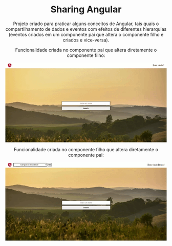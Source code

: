 <h1 align="center">Sharing Angular</h1>

<p align="center">Projeto criado para praticar alguns conceitos de Angular, tais quais o compartilhamento de dados e eventos com efeitos de diferentes hierarquias (eventos criados em um componente pai que altera o componente filho e criados e vice-versa).</p>

<p align="center">Funcionalidade criada no componente pai que altera diretamente o componente filho:<p>

<img align="center" src="./src/assets/pai-para-filho.gif" alt= "funcionalidade de evento de pai para filho" />

<p align="center">Funcionalidade criada no componente filho que altera diretamente o componente pai:</p>

<img align="center" src="./src/assets/filho-para-pai.gif" alt= "funcionalidade de evento de filho para pai" />